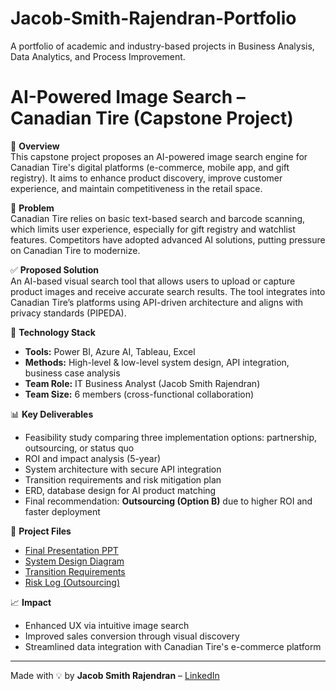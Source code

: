 # Jacob-Smith-Rajendran-Portfolio
A portfolio of academic and industry-based projects in Business Analysis, Data Analytics, and Process Improvement.
# AI-Powered Image Search – Canadian Tire (Capstone Project)

🚀 **Overview**  
This capstone project proposes an AI-powered image search engine for Canadian Tire's digital platforms (e-commerce, mobile app, and gift registry). It aims to enhance product discovery, improve customer experience, and maintain competitiveness in the retail space.

🧠 **Problem**  
Canadian Tire relies on basic text-based search and barcode scanning, which limits user experience, especially for gift registry and watchlist features. Competitors have adopted advanced AI solutions, putting pressure on Canadian Tire to modernize.

✅ **Proposed Solution**  
An AI-based visual search tool that allows users to upload or capture product images and receive accurate search results. The tool integrates into Canadian Tire’s platforms using API-driven architecture and aligns with privacy standards (PIPEDA).

🔧 **Technology Stack**  
- **Tools:** Power BI, Azure AI, Tableau, Excel  
- **Methods:** High-level & low-level system design, API integration, business case analysis  
- **Team Role:** IT Business Analyst (Jacob Smith Rajendran)  
- **Team Size:** 6 members (cross-functional collaboration)

📊 **Key Deliverables**  
- Feasibility study comparing three implementation options: partnership, outsourcing, or status quo  
- ROI and impact analysis (5-year)  
- System architecture with secure API integration  
- Transition requirements and risk mitigation plan  
- ERD, database design for AI product matching  
- Final recommendation: **Outsourcing (Option B)** due to higher ROI and faster deployment

📁 **Project Files**  
- [Final Presentation PPT](./final-presentation.pptx)  
- [System Design Diagram](./system-design-diagram.png)  
- [Transition Requirements](./transition-requirements.png)  
- [Risk Log (Outsourcing)](./risk-log.png)

📈 **Impact**  
- Enhanced UX via intuitive image search  
- Improved sales conversion through visual discovery  
- Streamlined data integration with Canadian Tire's e-commerce platform

---

Made with 💡 by **Jacob Smith Rajendran** – [LinkedIn](https://www.linkedin.com/in/jacob-smith-rajendran-678316244)
